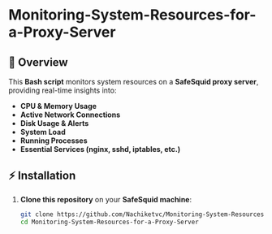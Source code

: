 # Monitoring-System-Resources-for-a-Proxy-Server

## 📌 Overview
This **Bash script** monitors system resources on a **SafeSquid proxy server**, providing real-time insights into:
- **CPU & Memory Usage**
- **Active Network Connections**
- **Disk Usage & Alerts**
- **System Load**
- **Running Processes**
- **Essential Services (nginx, sshd, iptables, etc.)**

## ⚡ Installation
1. **Clone this repository** on your **SafeSquid machine**:
   ```bash
   git clone https://github.com/Nachiketvc/Monitoring-System-Resources-for-a-Proxy-Server.git
   cd Monitoring-System-Resources-for-a-Proxy-Server
